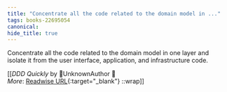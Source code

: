 ```yaml
---
title: "Concentrate all the code related to the domain model in ..."
tags: books-22695054
canonical: 
hide_title: true
---
```


Concentrate all the code related to the domain model in one layer and isolate it from the user interface, application, and infrastructure code.


[[<cite>_DDD Quickly_</cite> by UnknownAuthor 📕<br>
_More_: [Readwise URL](https://readwise.io/open/446271384){:target="_blank"}
::wrap]]